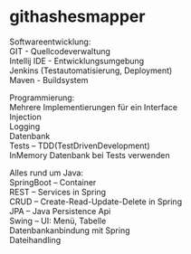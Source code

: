 # githashesmapper

Softwareentwicklung:<br>
GIT - Quellcodeverwaltung<br>
Intellij IDE - Entwicklungsumgebung<br>
Jenkins (Testautomatisierung, Deployment)<br>
Maven - Buildsystem<br>

Programmierung:<br>
Mehrere Implementierungen für ein Interface<br>
Injection<br>
Logging<br>
Datenbank<br>
Tests – TDD(TestDrivenDevelopment)<br>
InMemory Datenbank bei Tests verwenden<br>

Alles rund um Java:<br>
SpringBoot – Container<br>
REST – Services in  Spring<br>
CRUD – Create-Read-Update-Delete in Spring<br>
JPA – Java Persistence Api<br>
Swing – UI: Menü, Tabelle<br>
Datenbankanbindung mit Spring<br>
Dateihandling<br>
